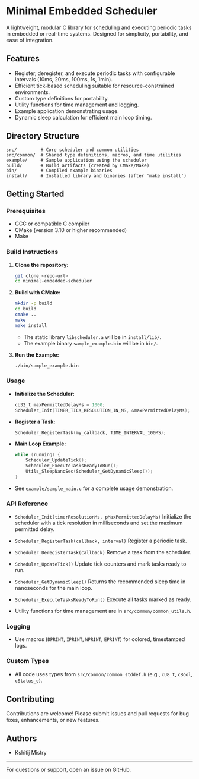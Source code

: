 # Minimal Embedded Scheduler

A lightweight, modular C library for scheduling and executing periodic tasks in embedded or real-time systems.
Designed for simplicity, portability, and ease of integration.

## Features

- Register, deregister, and execute periodic tasks with configurable intervals (10ms, 20ms, 100ms, 1s, 1min).
- Efficient tick-based scheduling suitable for resource-constrained environments.
- Custom type definitions for portability.
- Utility functions for time management and logging.
- Example application demonstrating usage.
- Dynamic sleep calculation for efficient main loop timing.

## Directory Structure

```
src/         # Core scheduler and common utilities
src/common/  # Shared type definitions, macros, and time utilities
example/     # Sample application using the scheduler
build/       # Build artifacts (created by CMake/Make)
bin/         # Compiled example binaries
install/     # Installed library and binaries (after 'make install')
```

## Getting Started

### Prerequisites

- GCC or compatible C compiler
- CMake (version 3.10 or higher recommended)
- Make

### Build Instructions

1. **Clone the repository:**
   ```sh
   git clone <repo-url>
   cd minimal-embedded-scheduler
   ```

2. **Build with CMake:**
   ```sh
   mkdir -p build
   cd build
   cmake ..
   make
   make install
   ```

   - The static library `libscheduler.a` will be in `install/lib/`.
   - The example binary `sample_example.bin` will be in `bin/`.

3. **Run the Example:**
   ```sh
   ./bin/sample_example.bin
   ```

### Usage

- **Initialize the Scheduler:**
  ```c
  cU32_t maxPermittedDelayMs = 1000;
  Scheduler_Init(TIMER_TICK_RESOLUTION_IN_MS, &maxPermittedDelayMs);
  ```
- **Register a Task:**
  ```c
  Scheduler_RegisterTask(my_callback, TIME_INTERVAL_100MS);
  ```
- **Main Loop Example:**
  ```c
  while (running) {
      Scheduler_UpdateTick();
      Scheduler_ExecuteTasksReadyToRun();
      Utils_SleepNanoSec(Scheduler_GetDynamicSleep());
  }
  ```
- See `example/sample_main.c` for a complete usage demonstration.

### API Reference

- `Scheduler_Init(timerResolutionMs, pMaxPermittedDelayMs)`
  Initialize the scheduler with a tick resolution in milliseconds and set the maximum permitted delay.

- `Scheduler_RegisterTask(callback, interval)`
  Register a periodic task.

- `Scheduler_DeregisterTask(callback)`
  Remove a task from the scheduler.

- `Scheduler_UpdateTick()`
  Update tick counters and mark tasks ready to run.

- `Scheduler_GetDynamicSleep()`
  Returns the recommended sleep time in nanoseconds for the main loop.

- `Scheduler_ExecuteTasksReadyToRun()`
  Execute all tasks marked as ready.

- Utility functions for time management are in `src/common/common_utils.h`.

### Logging

- Use macros (`DPRINT`, `IPRINT`, `WPRINT`, `EPRINT`) for colored, timestamped logs.

### Custom Types

- All code uses types from `src/common/common_stddef.h` (e.g., `cU8_t`, `cBool`, `cStatus_e`).

## Contributing

Contributions are welcome! Please submit issues and pull requests for bug fixes, enhancements, or new features.

## Authors

- Kshitij Mistry

---

For questions or support, open an issue on GitHub.
